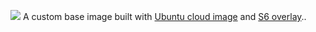 <!-- DO NOT EDIT THIS FILE MANUALLY  -->

[appurl]: https://cloud-images.ubuntu.com

[![](https://raw.githubusercontent.com/linuxserver/docker-templates/master/linuxserver.io/img/Dockerfile-Link-green.png)](https://github.com/linuxserver/docker-baseimage-ubuntu/blob/jammy/Dockerfile)
A custom base image built with [Ubuntu cloud image][appurl] and [S6 overlay](https://github.com/just-containers/s6-overlay)..
